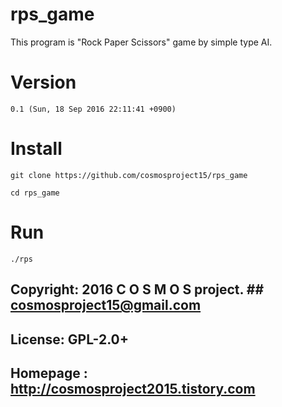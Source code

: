 # rps_game
This program is "Rock Paper Scissors" game by simple type AI.

# Version
	0.1 (Sun, 18 Sep 2016 22:11:41 +0900)

# Install
	git clone https://github.com/cosmosproject15/rps_game

	cd rps_game

# Run
	./rps	

## Copyright: 2016 C O S M O S project. ## <cosmosproject15@gmail.com>
## License: GPL-2.0+
## Homepage : http://cosmosproject2015.tistory.com

